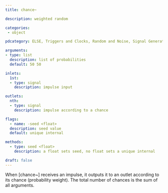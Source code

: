 ```yaml
---
title: chance~

description: weighted random

categories:
 - object

pdcategory: ELSE, Triggers and Clocks, Random and Noise, Signal Generators

arguments:
- type: list
  description: list of probabilities
  default: 50 50

inlets:
  1st:
  - type: signal
    description: impulse input

outlets:
  nth:
  - type: signal
    description: impulse according to a chance

flags:
  - name: -seed <float>
  description: seed value
  default: unique internal

methods:
  - type: seed <float>
    description: a float sets seed, no float sets a unique internal

draft: false
---
```


When [chance~] receives an impulse, it outputs it to an outlet according to its chance (probability weight). The total number of chances is the sum of all arguments.
